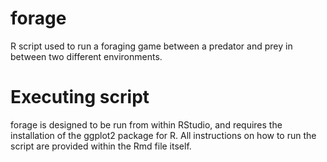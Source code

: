# forage
R script used to run a foraging game between a predator and prey in between two different environments.

# Executing script
forage is designed to be run from within RStudio, and requires the installation of the ggplot2 package for R. All instructions on how to run the script are provided within the Rmd file itself.
